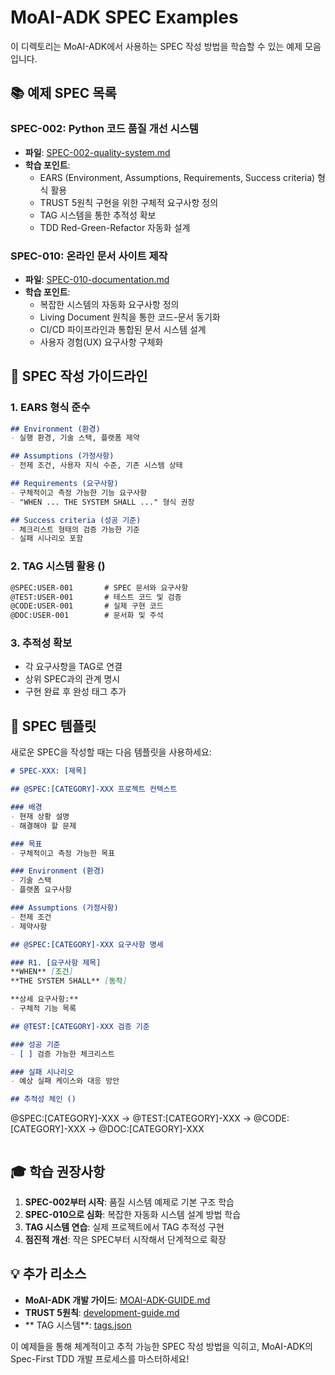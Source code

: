 # MoAI-ADK SPEC Examples

이 디렉토리는 MoAI-ADK에서 사용하는 SPEC 작성 방법을 학습할 수 있는 예제 모음입니다.

## 📚 예제 SPEC 목록

### SPEC-002: Python 코드 품질 개선 시스템
- **파일**: [SPEC-002-quality-system.md](./SPEC-002-quality-system.md)
- **학습 포인트**:
  - EARS (Environment, Assumptions, Requirements, Success criteria) 형식 활용
  - TRUST 5원칙 구현을 위한 구체적 요구사항 정의
  -  TAG 시스템을 통한 추적성 확보
  - TDD Red-Green-Refactor 자동화 설계

### SPEC-010: 온라인 문서 사이트 제작
- **파일**: [SPEC-010-documentation.md](./SPEC-010-documentation.md)
- **학습 포인트**:
  - 복잡한 시스템의 자동화 요구사항 정의
  - Living Document 원칙을 통한 코드-문서 동기화
  - CI/CD 파이프라인과 통합된 문서 시스템 설계
  - 사용자 경험(UX) 요구사항 구체화

## 🎯 SPEC 작성 가이드라인

### 1. EARS 형식 준수
```markdown
## Environment (환경)
- 실행 환경, 기술 스택, 플랫폼 제약

## Assumptions (가정사항)
- 전제 조건, 사용자 지식 수준, 기존 시스템 상태

## Requirements (요구사항)
- 구체적이고 측정 가능한 기능 요구사항
- "WHEN ... THE SYSTEM SHALL ..." 형식 권장

## Success criteria (성공 기준)
- 체크리스트 형태의 검증 가능한 기준
- 실패 시나리오 포함
```

### 2. TAG 시스템 활용 ()
```markdown
@SPEC:USER-001       # SPEC 문서와 요구사항
@TEST:USER-001       # 테스트 코드 및 검증
@CODE:USER-001       # 실제 구현 코드
@DOC:USER-001        # 문서화 및 주석
```

### 3. 추적성 확보
- 각 요구사항을 TAG로 연결
- 상위 SPEC과의 관계 명시
- 구현 완료 후 완성 태그 추가

## 📝 SPEC 템플릿

새로운 SPEC을 작성할 때는 다음 템플릿을 사용하세요:

```markdown
# SPEC-XXX: [제목]

## @SPEC:[CATEGORY]-XXX 프로젝트 컨텍스트

### 배경
- 현재 상황 설명
- 해결해야 할 문제

### 목표
- 구체적이고 측정 가능한 목표

### Environment (환경)
- 기술 스택
- 플랫폼 요구사항

### Assumptions (가정사항)
- 전제 조건
- 제약사항

## @SPEC:[CATEGORY]-XXX 요구사항 명세

### R1. [요구사항 제목]
**WHEN** [조건]
**THE SYSTEM SHALL** [동작]

**상세 요구사항:**
- 구체적 기능 목록

## @TEST:[CATEGORY]-XXX 검증 기준

### 성공 기준
- [ ] 검증 가능한 체크리스트

### 실패 시나리오
- 예상 실패 케이스와 대응 방안

## 추적성 체인 ()
```
@SPEC:[CATEGORY]-XXX → @TEST:[CATEGORY]-XXX → @CODE:[CATEGORY]-XXX → @DOC:[CATEGORY]-XXX
```
```

## 🎓 학습 권장사항

1. **SPEC-002부터 시작**: 품질 시스템 예제로 기본 구조 학습
2. **SPEC-010으로 심화**: 복잡한 자동화 시스템 설계 방법 학습
3. **TAG 시스템 연습**: 실제 프로젝트에서 TAG 추적성 구현
4. **점진적 개선**: 작은 SPEC부터 시작해서 단계적으로 확장

## 💡 추가 리소스

- **MoAI-ADK 개발 가이드**: [MOAI-ADK-GUIDE.md](../../MOAI-ADK-GUIDE.md)
- **TRUST 5원칙**: [development-guide.md](../../.moai/memory/development-guide.md)
- ** TAG 시스템**: [tags.json](../../.moai/indexes/tags.json)

이 예제들을 통해 체계적이고 추적 가능한 SPEC 작성 방법을 익히고, MoAI-ADK의 Spec-First TDD 개발 프로세스를 마스터하세요!